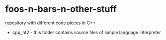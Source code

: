 foos-n-bars-n-other-stuff
=========================

repository with different code pieces in C++

- cpp_ht2 - this folder contains source files of simple language interpreter
